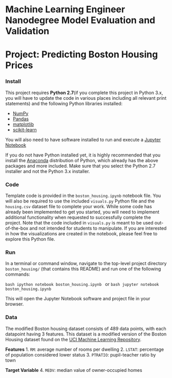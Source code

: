 # Machine Learning Engineer Nanodegree Model Evaluation and Validation #
# Project: Predicting Boston Housing Prices

### Install

This project requires **Python 2.7**(if you complete this project in Python
3.x, you will have to update the code in various places including all relevant
print statements) and the following Python libraries installed:

- [NumPy](http://www.numpy.org/)
- [Pandas](http://pandas.pydata.org/)
- [matplotlib](http://matplotlib.org/)
- [scikit-learn](http://scikit-learn.org/stable/)

You will also need to have software installed to run and execute a
[Jupyter Notebook](http://ipython.org/notebook.html)

If you do not have Python installed yet, it is highly recommended that you
install the [Anaconda](http://continuum.io/downloads) distribution of Python,
which already has the above packages and more included. Make sure that you
select the Python 2.7 installer and not the Python 3.x installer.

### Code

Template code is provided in the `boston_housing.ipynb` notebook file. You will
also be required to use the included `visuals.py` Python file and the
`housing.csv` dataset file to complete your work. While some code has already
been implemented to get you started, you will need to implement additional
functionality when requested to successfully complete the project. Note that
the code included in `visuals.py` is meant to be used out-of-the-box and not
intended for students to manipulate. If you are interested in how the
visualizations are created in the notebook, please feel free to explore this
Python file.

### Run

In a terminal or command window, navigate to the top-level project directory
`boston_housing/` (that contains this README) and run one of the following
commands:

```bash ipython notebook boston_housing.ipynb ``` or ```bash jupyter notebook
boston_housing.ipynb ```

This will open the Jupyter Notebook software and project file in your browser.

### Data

The modified Boston housing dataset consists of 489 data points, with each
datapoint having 3 features. This dataset is a modified version of the Boston
Housing dataset found on the
[UCI Machine Learning Repository](https://archive.ics.uci.edu/ml/datasets/Housing).

**Features** 1.  `RM`: average number of rooms per dwelling 2. `LSTAT`:
percentage of population considered lower status 3. `PTRATIO`: pupil-teacher
ratio by town

**Target Variable** 4. `MEDV`: median value of owner-occupied homes
